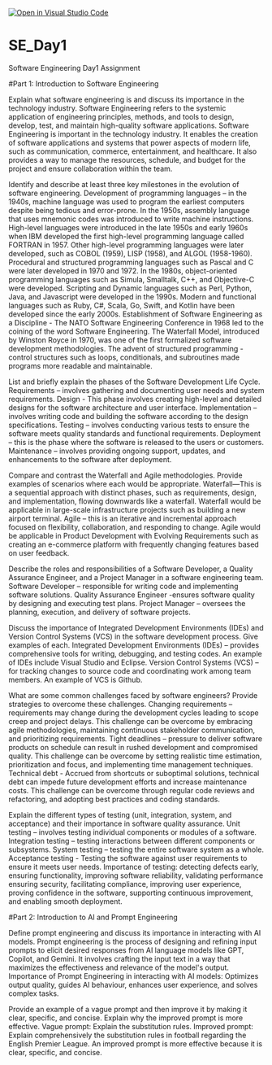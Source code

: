 [![Open in Visual Studio Code](https://classroom.github.com/assets/open-in-vscode-2e0aaae1b6195c2367325f4f02e2d04e9abb55f0b24a779b69b11b9e10269abc.svg)](https://classroom.github.com/online_ide?assignment_repo_id=15594093&assignment_repo_type=AssignmentRepo)
# SE_Day1
Software Engineering Day1 Assignment

#Part 1: Introduction to Software Engineering

Explain what software engineering is and discuss its importance in the technology industry.
Software Engineering refers to the systemic application of engineering principles, methods, and tools to design, develop, test, and maintain high-quality software applications.
Software Engineering is important in the technology industry. It enables the creation of software applications and systems that power aspects of modern life, such as communication, commerce, entertainment, and healthcare. It also provides a way to manage the resources, schedule, and budget for the project and ensure collaboration within the team.


Identify and describe at least three key milestones in the evolution of software engineering.
Development of programming languages – in the 1940s, machine language was used to program the earliest computers despite being tedious and error-prone. In the 1950s, assembly language that uses mnemonic codes was introduced to write machine instructions. High-level languages were introduced in the late 1950s and early 1960s when IBM developed the first high-level programming language called FORTRAN in 1957. Other high-level programming languages were later developed, such as COBOL (1959), LISP (1958), and ALGOL (1958-1960). Procedural and structured programming languages such as Pascal and C were later developed in 1970 and 1972. In the 1980s, object-oriented programming languages such as Simula, Smalltalk, C++, and Objective-C were developed. Scripting and Dynamic languages such as Perl, Python, Java, and Javascript were developed in the 1990s. Modern and functional languages such as Ruby, C#, Scala, Go, Swift, and Kotlin have been developed since the early 2000s.
Establishment of Software Engineering as a Discipline - The NATO Software Engineering Conference in 1968 led to the coining of the word Software Engineering. The Waterfall Model, introduced by Winston Royce in 1970, was one of the first formalized software development methodologies.
The advent of structured programming - control structures such as loops, conditionals, and subroutines made programs more readable and maintainable.


List and briefly explain the phases of the Software Development Life Cycle.
Requirements – involves gathering and documenting user needs and system requirements.
Design - This phase involves creating high-level and detailed designs for the software architecture and user interface.
Implementation – involves writing code and building the software according to the design specifications.
Testing – involves conducting various tests to ensure the software meets quality standards and functional requirements.
Deployment – this is the phase where the software is released to the users or customers.
Maintenance – involves providing ongoing support, updates, and enhancements to the software after deployment.


Compare and contrast the Waterfall and Agile methodologies. Provide examples of scenarios where each would be appropriate.
Waterfall—This is a sequential approach with distinct phases, such as requirements, design, and implementation, flowing downwards like a waterfall. Waterfall would be applicable in large-scale infrastructure projects such as building a new airport terminal.
Agile – this is an iterative and incremental approach focused on flexibility, collaboration, and responding to change. Agile would be applicable in Product Development with Evolving Requirements such as creating an e-commerce platform with frequently changing features based on user feedback.


Describe the roles and responsibilities of a Software Developer, a Quality Assurance Engineer, and a Project Manager in a software engineering team.
Software Developer – responsible for writing code and implementing software solutions.
Quality Assurance Engineer -ensures software quality by designing and executing test plans.
Project Manager – oversees the planning, execution, and delivery of software projects.


Discuss the importance of Integrated Development Environments (IDEs) and Version Control Systems (VCS) in the software development process. Give examples of each.
Integrated Development Environments (IDEs) – provides comprehensive tools for writing, debugging, and testing codes. An example of IDEs include Visual Studio and Eclipse.
Version Control Systems (VCS) – for tracking changes to source code and coordinating work among team members. An example of VCS is Github.


What are some common challenges faced by software engineers? Provide strategies to overcome these challenges.
Changing requirements – requirements may change during the development cycles leading to scope creep and project delays. This challenge can be overcome by embracing agile methodologies, maintaining continuous stakeholder communication, and prioritizing requirements.
Tight deadlines – pressure to deliver software products on schedule can result in rushed development and compromised quality. This challenge can be overcome by setting realistic time estimation, prioritization and focus, and implementing time management techniques.
Technical debt - Accrued from shortcuts or suboptimal solutions, technical debt can impede future development efforts and increase maintenance costs. This challenge can be overcome through regular code reviews and refactoring, and adopting best practices and coding standards.


Explain the different types of testing (unit, integration, system, and acceptance) and their importance in software quality assurance.
Unit testing – involves testing individual components or modules of a software.
Integration testing – testing interactions between different components or subsystems.
System testing – testing the entire software system as a whole.
Acceptance testing - Testing the software against user requirements to ensure it meets user needs.
Importance of testing: detecting defects early, ensuring functionality, improving software reliability, validating performance ensuring security, facilitating compliance, improving user experience, proving confidence in the software, supporting continuous improvement, and enabling smooth deployment.


#Part 2: Introduction to AI and Prompt Engineering


Define prompt engineering and discuss its importance in interacting with AI models.
Prompt engineering is the process of designing and refining input prompts to elicit desired responses from AI language models like GPT, Copilot, and Gemini. It involves crafting the input text in a way that maximizes the effectiveness and relevance of the model's output.
Importance of Prompt Engineering in interacting with AI models: Optimizes output quality, guides AI behaviour, enhances user experience, and solves complex tasks.


Provide an example of a vague prompt and then improve it by making it clear, specific, and concise. Explain why the improved prompt is more effective.
Vague prompt: Explain the substitution rules.
Improved prompt: Explain comprehensively the substitution rules in football regarding the English Premier League.
An improved prompt is more effective because it is clear, specific, and concise.
